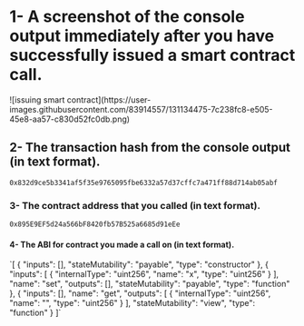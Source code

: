 <h1> 1- A screenshot of the console output immediately after you have successfully issued a smart contract call.</h1>
![issuing smart contract](https://user-images.githubusercontent.com/83914557/131134475-7c238fc8-e505-45e8-aa57-c830d52fc0db.png)


<h2> 2- The transaction hash from the console output (in text format). </h2>

`0x832d9ce5b3341af5f35e9765095fbe6332a57d37cffc7a471ff88d714ab05abf`

<h3> 3- The contract address that you called (in text format). </h3>

`0x895E9EF5d24a566bF8420fb57B525a6685d91eEe`
  
<h4>  4- The ABI for contract you made a call on (in text format). </h4>
`[
  {
    "inputs": [],
    "stateMutability": "payable",
    "type": "constructor"
  },
  {
    "inputs": [
      {
        "internalType": "uint256",
        "name": "x",
        "type": "uint256"
      }
    ],
    "name": "set",
    "outputs": [],
    "stateMutability": "payable",
    "type": "function"
  },
  {
    "inputs": [],
    "name": "get",
    "outputs": [
      {
        "internalType": "uint256",
        "name": "",
        "type": "uint256"
      }
    ],
    "stateMutability": "view",
    "type": "function"
  }
]`

  


